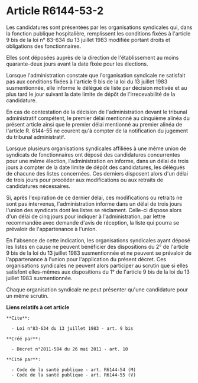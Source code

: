 # Article R6144-53-2

Les candidatures sont présentées par les organisations syndicales qui, dans la fonction publique hospitalière, remplissent
les conditions fixées à l'article 9 bis de la loi n° 83-634 du 13 juillet 1983 modifiée portant droits et obligations des
fonctionnaires. 

Elles sont déposées auprès de la direction de l'établissement au moins quarante-deux jours avant la date fixée pour les
élections. 

Lorsque l'administration constate que l'organisation syndicale ne satisfait pas aux conditions fixées à l'article 9 bis de la
loi du 13 juillet 1983 susmentionnée, elle informe le délégué de liste par décision motivée et au plus tard le jour suivant
la date limite de dépôt de l'irrecevabilité de la candidature. 

En cas de contestation de la décision de l'administration devant le tribunal administratif compétent, le premier délai
mentionné au cinquième alinéa du présent article ainsi que le premier délai mentionné au premier alinéa de l'article R.
6144-55 ne courent qu'à compter de la notification du jugement du tribunal administratif. 

Lorsque plusieurs organisations syndicales affiliées à une même union de syndicats de fonctionnaires ont déposé des
candidatures concurrentes pour une même élection, l'administration en informe, dans un délai de trois jours à compter de la
date limite de dépôt des candidatures, les délégués de chacune des listes concernées. Ces derniers disposent alors d'un délai
de trois jours pour procéder aux modifications ou aux retraits de candidatures nécessaires. 

Si, après l'expiration de ce dernier délai, ces modifications ou retraits ne sont pas intervenus, l'administration informe
dans un délai de trois jours l'union des syndicats dont les listes se réclament. Celle-ci dispose alors d'un délai de cinq
jours pour indiquer à l'administration, par lettre recommandée avec demande d'avis de réception, la liste qui pourra se
prévaloir de l'appartenance à l'union. 

En l'absence de cette indication, les organisations syndicales ayant déposé les listes en cause ne peuvent bénéficier des
dispositions du 2° de l'article 9 bis de la loi du 13 juillet 1983 susmentionnée et ne peuvent se prévaloir de l'appartenance
à l'union pour l'application du présent décret. Ces organisations syndicales ne peuvent alors participer au scrutin que si
elles satisfont elles-mêmes aux dispositions du 1° de l'article 9 bis de la loi du 13 juillet 1983 susmentionnée. 

Chaque organisation syndicale ne peut présenter qu'une candidature pour un même scrutin.

**Liens relatifs à cet article**

	**Cite**:

	  - Loi n°83-634 du 13 juillet 1983 - art. 9 bis

	**Créé par**:

	  - Décret n°2011-584 du 26 mai 2011 - art. 10

	**Cité par**:

	  - Code de la santé publique - art. R6144-54 (M)
	  - Code de la santé publique - art. R6144-55 (V)
